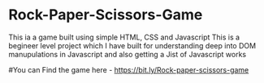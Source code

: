# Rock-Paper-Scissors-Game

This ia a game built using simple HTML, CSS and Javascript
This is a begineer level project which I have built for understanding deep into DOM manupulations in Javascript and also getting a Jist of Javascript works

#You can Find the game here - https://bit.ly/Rock-paper-scissors-game
